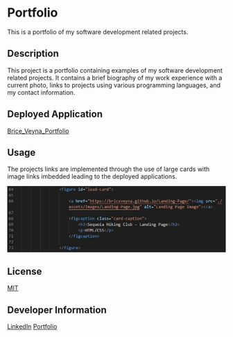 # Portfolio
This is a portfolio of my software development related projects.

## Description
This project is a portfolio containing examples of my software development related projects. It contains a brief biography of my work experience with a current photo, links to projects using various programming languages, and my contact information.

## Deployed Application
[Brice_Veyna_Portfolio](https://briceveyna.github.io/Portfolio/)

## Usage
The projects links are implemented through the use of large cards with image links imbedded leading to the deployed applications.

![Card_Code_Example](./assets/images/card_code.JPG)

## License
[MIT](https://choosealicense.com/licenses/mit/)

## Developer Information
[LinkedIn](https://www.linkedin.com/in/brice-veyna/)
[Portfolio](https://briceveyna.github.io/Portfolio/)